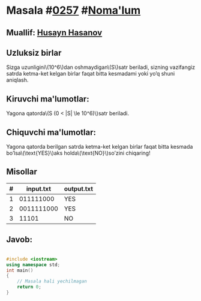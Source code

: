 
<h1>Masala #<a href="https://robocontest.uz/tasks/0257">0257</a> #<a href="https://robocontest.uz/tasks?category=1">Noma'lum</a></h1>
<h2> Muallif: <a href="https://robocontest.uz/profile/husayn_hasanov">Husayn Hasanov</a></h2>
<h2>Uzluksiz birlar</h2>
<p>Sizga uzunligini\(10^6\)dan oshmaydigan\(S\)satr beriladi, sizning vazifangiz satrda ketma-ket kelgan birlar faqat bitta kesmadami yoki yo’q shuni aniqlash.</p>
<h2>Kiruvchi ma'lumotlar:</h2>
<p>Yagona qatorda\(S (0 < |S| \le 10^6)\)satr beriladi.</p>
<h2>Chiquvchi ma'lumotlar:</h2>
<p>Yagona qatorda berilgan satrda ketma-ket kelgan birlar faqat bitta kesmada bo’lsa\(\text{YES}\)aks holda\(\text{NO}\)so’zini chiqaring!</p>
<h2>Misollar</h2>
<table>
    <thead>
        <tr>
            <th>#</th>
            <th>input.txt</th>
            <th>output.txt</th>
        </tr>
    </thead>
    <tbody>
            <tr>
                <td>1</td>
                <td>011111000</td>
                <td>YES</td>
            </tr>
            <tr>
                <td>2</td>
                <td>0011111000</td>
                <td>YES</td>
            </tr>
            <tr>
                <td>3</td>
                <td>11101</td>
                <td>NO</td>
            </tr>
    </tbody>
    </table>
    
<h2>Javob:</h2>

######
```cpp
#include <iostream>
using namespace std;
int main()
{
    // Masala hali yechilmagan
    return 0;
}
```

